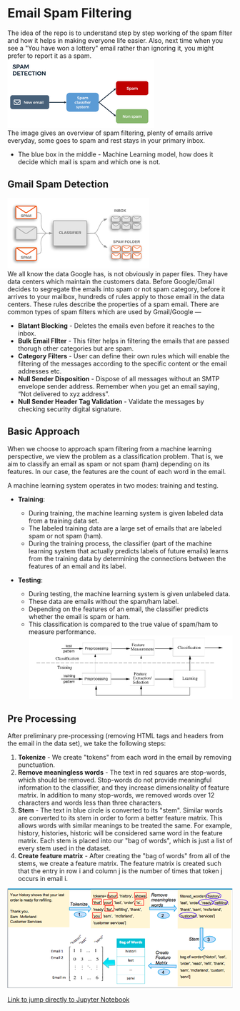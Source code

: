 # Email Spam Filtering
The idea of the repo is to understand step by step working of the spam filter and how it helps in making everyone life easier.
Also, next time when you see a "You have won a lottery" email rather than ignoring it, you might prefer to report it as a spam.<br>
![image.png](images/spamfilter.png)<br>
The image gives an overview of spam filtering, plenty of emails arrive everyday, some goes to spam and rest stays in your primary inbox.
- The blue box in the middle - Machine Learning model, how does it decide which mail is spam and which one is not.

## Gmail Spam Detection
![image.png](images/gmail_spam_filter.png)<br>
We all know the data Google has, is not obviously in paper files. They have data centers which maintain the customers data. Before Google/Gmail decides to segregate the emails into spam or not spam category, before it arrives to your mailbox, hundreds of rules apply to those email in the data centers. These rules describe the properties of a spam email. There are common types of spam filters which are used by Gmail/Google —

- __Blatant Blocking__ - Deletes the emails even before it reaches to the inbox.
- __Bulk Email FIlter__ - This filter helps in filtering the emails that are passed thorugh other categories but are spam.
- __Category Filters__ - User can define their own rules which will enable the filtering of the messages according to the specific content or the email addresses etc.
- __Null Sender Disposition__ - Dispose of all messages without an SMTP envelope sender address. Remember when you get an email saying, “Not delivered to xyz address”.
- __Null Sender Header Tag Validation__ - Validate the messages by checking security digital signature.

## Basic Approach
When we choose to approach spam filtering from a machine learning perspective, we view the problem as a classification problem. That is, we aim to classify an email as spam or not spam (ham) depending on its features. In our case, the features are the count of each word in the email. 

A machine learning system operates in two modes: training and testing. 

- __Training__:
  - During training, the machine learning system is given labeled data from a training data set. 
  - The labeled training data are a large set of emails that are labeled spam or not spam (ham). 
  - During the training process, the classifier (part of the machine learning system that actually predicts labels of future emails) learns from the training data by determining the connections between the features of an email and its label.
  
- __Testing__:
  - During testing, the machine learning system is given unlabeled data. 
  - These data are emails without the spam/ham label. 
  - Depending on the features of an email, the classifier predicts whether the email is spam or ham. 
  - This classification is compared to the true value of spam/ham to measure performance.
![image.png](images/basics.png)

## Pre Processing
After preliminary pre-processing (removing HTML tags and headers from the email in the data set), we take the following steps:
1. __Tokenize__ - We create "tokens" from each word in the email by removing punctuation.
2. __Remove meaningless words__ -  The text in red squares are stop-words, which should be removed. Stop-words do not provide meaningful information to the classifier, and they increase dimensionality of feature matrix. In addition to many stop-words, we removed words over 12 characters and words less than three characters.
3. __Stem__ -  The text in blue circle is converted to its "stem". Similar words are converted to its stem in order to form a better feature matrix. This allows words with similar meanings to be treated the same. For example, history, histories, historic will be considered same word in the feature matrix. Each stem is placed into our "bag of words", which is just a list of every stem used in the dataset. 
4. __Create feature matrix__ - After creating the "bag of words" from all of the stems, we create a feature matrix. The feature matrix is created such that the entry in row i and column j is the number of times that token j occurs in email i. 

![image.png](images/pre.png)

[Link to jump directly to Jupyter Notebook](./SpamDetection.ipynb)






